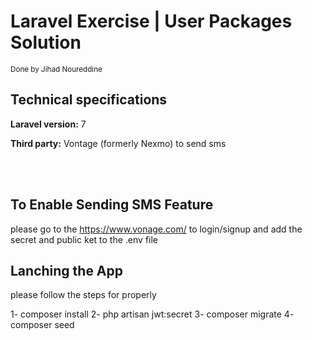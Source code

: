 # Laravel Exercise | User Packages Solution
<small>Done by Jihad Noureddine</small>

## Technical specifications
<strong>Laravel version:</strong> 7

<strong>Third party:</strong> Vontage (formerly Nexmo) to send sms


<br/>
<br/>

## To Enable Sending SMS Feature 
please go to the https://www.vonage.com/ to login/signup and add the secret and public ket to the .env file

## Lanching the App
please follow the steps for properly

1- composer install 
2- php artisan jwt:secret
3- composer migrate 
4- composer seed
